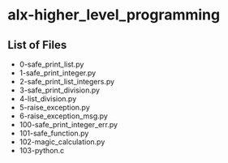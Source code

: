 # alx-higher_level_programming

## List of Files
- 0-safe_print_list.py
- 1-safe_print_integer.py
- 2-safe_print_list_integers.py
- 3-safe_print_division.py
- 4-list_division.py
- 5-raise_exception.py
- 6-raise_exception_msg.py
- 100-safe_print_integer_err.py
- 101-safe_function.py
- 102-magic_calculation.py 
- 103-python.c


